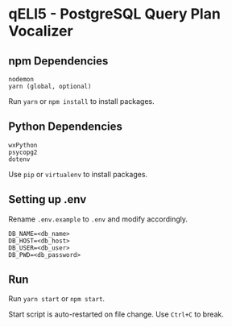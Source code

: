 # qELI5 - PostgreSQL Query Plan Vocalizer
## npm Dependencies
```
nodemon
yarn (global, optional)
```
Run `yarn` or `npm install` to install packages.
## Python Dependencies
```
wxPython
psycopg2
dotenv
```
Use `pip` or `virtualenv` to install packages. 
## Setting up .env
Rename `.env.example` to `.env` and modify accordingly.
```
DB_NAME=<db_name>
DB_HOST=<db_host>
DB_USER=<db_user>
DB_PWD=<db_password>
```
## Run
Run `yarn start` or `npm start`.

Start script is auto-restarted on file change. Use `Ctrl+C` to break.